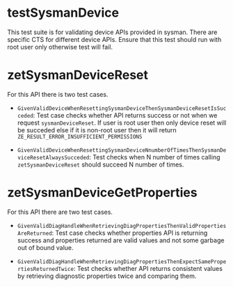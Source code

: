 # testSysmanDevice

This test suite is for validating device APIs provided in sysman. There are
specific CTS for different device APIs. Ensure that this test should run with
root user only otherwise test will fail.

# zetSysmanDeviceReset

For this API there is two test cases.

* `GivenValidDeviceWhenResettingSysmanDeviceThenSysmanDeviceResetIsSucceded`:
  Test case checks whether API returns success or not when we request
  `sysmanDeviceReset`. If user is root user then only device reset will be
  succeded else if it is non-root user then it will return
  `ZE_RESULT_ERROR_INSUFFICIENT_PERMISSIONS`

* `GivenValidDeviceWhenResettingSysmanDeviceNnumberOfTimesThenSysmanDeviceResetAlwaysSucceded`:
  Test checks when N number of times calling `zetSysmanDeviceReset` should
  succeed N number of times.

# zetSysmanDeviceGetProperties

For this API there are two test cases.

* `GivenValidDiagHandleWhenRetrievingDiagPropertiesThenValidPropertiesAreReturned`:
  Test case checks whether properties API is returning success and properties
  returned are valid values and not some garbage out of bound value.

* `GivenValidDiagHandleWhenRetrievingDiagPropertiesThenExpectSamePropertiesReturnedTwice`:
  Test checks whether API returns consistent values by retrieving diagnostic
  properties twice and comparing them.
